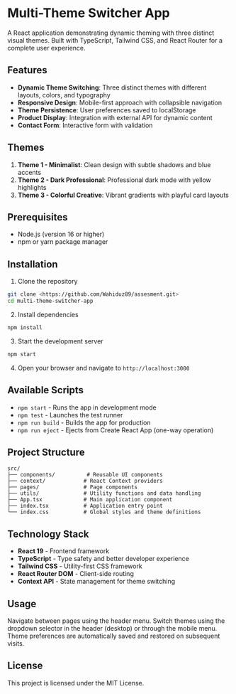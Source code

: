 # Multi-Theme Switcher App

A React application demonstrating dynamic theming with three distinct visual themes. Built with TypeScript, Tailwind CSS, and React Router for a complete user experience.

## Features

- **Dynamic Theme Switching**: Three distinct themes with different layouts, colors, and typography
- **Responsive Design**: Mobile-first approach with collapsible navigation
- **Theme Persistence**: User preferences saved to localStorage
- **Product Display**: Integration with external API for dynamic content
- **Contact Form**: Interactive form with validation

## Themes

1. **Theme 1 - Minimalist**: Clean design with subtle shadows and blue accents
2. **Theme 2 - Dark Professional**: Professional dark mode with yellow highlights  
3. **Theme 3 - Colorful Creative**: Vibrant gradients with playful card layouts

## Prerequisites

- Node.js (version 16 or higher)
- npm or yarn package manager

## Installation

1. Clone the repository
```bash
git clone <https://github.com/Wahiduz89/assesment.git>
cd multi-theme-switcher-app
```

2. Install dependencies
```bash
npm install
```

3. Start the development server
```bash
npm start
```

4. Open your browser and navigate to `http://localhost:3000`

## Available Scripts

- `npm start` - Runs the app in development mode
- `npm test` - Launches the test runner
- `npm run build` - Builds the app for production
- `npm run eject` - Ejects from Create React App (one-way operation)

## Project Structure

```
src/
├── components/          # Reusable UI components
├── context/            # React Context providers
├── pages/              # Page components
├── utils/              # Utility functions and data handling
├── App.tsx             # Main application component
├── index.tsx           # Application entry point
└── index.css           # Global styles and theme definitions
```

## Technology Stack

- **React 19** - Frontend framework
- **TypeScript** - Type safety and better developer experience
- **Tailwind CSS** - Utility-first CSS framework
- **React Router DOM** - Client-side routing
- **Context API** - State management for theme switching

## Usage

Navigate between pages using the header menu. Switch themes using the dropdown selector in the header (desktop) or through the mobile menu. Theme preferences are automatically saved and restored on subsequent visits.

## License

This project is licensed under the MIT License.